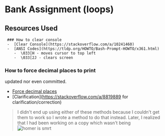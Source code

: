 # Bank Assignment (loops)

## Resources Used
     ### How to clear console
     -  [Clear Console](https://stackoverflow.com/a/10241460)
     -  [ANSI Codes](https://tldp.org/HOWTO/Bash-Prompt-HOWTO/x361.html)
        -  \033[H - moves cursor to top left
        -  \033[2J - clears screen
   ### How to force decimal places to print
   updated nor even committed. 
   -  [Force decimal
      places](https://mkyong.com/java/java-display-double-in-2-decimal-points/)
   -  [Clarification](https://stackoverflow.com/a/8819889 for
      clarification/correction)
 > I didn't end up using either of these methods because I couldn't get them
   to work so I wrote a method to do that instead. Later, I realized that I had been working on a copy which wasn't being
   ![homer is smrt](http://www.quickmeme.com/img/38/383ecc8afd8d21a502ed92ebfcfc060a615a644993bad9b127755f7c60d54582.jpg)
